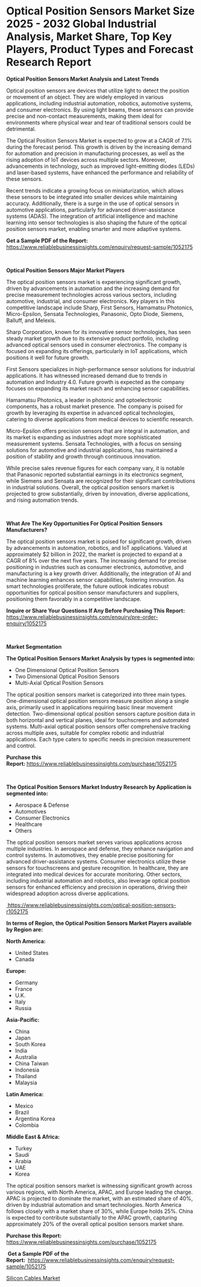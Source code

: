 <p><h1>Optical Position Sensors Market Size 2025 - 2032 Global Industrial Analysis, Market Share, Top Key Players, Product Types and Forecast Research Report</h1></p><p><strong>Optical Position Sensors Market Analysis and Latest Trends</strong></p>
<p><p>Optical position sensors are devices that utilize light to detect the position or movement of an object. They are widely employed in various applications, including industrial automation, robotics, automotive systems, and consumer electronics. By using light beams, these sensors can provide precise and non-contact measurements, making them ideal for environments where physical wear and tear of traditional sensors could be detrimental.</p><p>The Optical Position Sensors Market is expected to grow at a CAGR of 7.1% during the forecast period. This growth is driven by the increasing demand for automation and precision in manufacturing processes, as well as the rising adoption of IoT devices across multiple sectors. Moreover, advancements in technology, such as improved light-emitting diodes (LEDs) and laser-based systems, have enhanced the performance and reliability of these sensors.</p><p>Recent trends indicate a growing focus on miniaturization, which allows these sensors to be integrated into smaller devices while maintaining accuracy. Additionally, there is a surge in the use of optical sensors in automotive applications, particularly for advanced driver-assistance systems (ADAS). The integration of artificial intelligence and machine learning into sensor technologies is also shaping the future of the optical position sensors market, enabling smarter and more adaptive systems.</p></p>
<p><strong>Get a Sample PDF of the Report:&nbsp;</strong> <a href="https://www.reliablebusinessinsights.com/enquiry/request-sample/1052175?utm_campaign=2446&utm_medium=2&utm_source=Github&utm_content=ia&utm_term=06042025&utm_id=optical-position-sensors">https://www.reliablebusinessinsights.com/enquiry/request-sample/1052175</a></p>
<p>&nbsp;</p>
<p><strong>Optical Position Sensors Major Market Players</strong></p>
<p><p>The optical position sensors market is experiencing significant growth, driven by advancements in automation and the increasing demand for precise measurement technologies across various sectors, including automotive, industrial, and consumer electronics. Key players in this competitive landscape include Sharp, First Sensors, Hamamatsu Photonics, Micro-Epsilon, Sensata Technologies, Panasonic, Opto Diode, Siemens, Balluff, and Melexis.</p><p>Sharp Corporation, known for its innovative sensor technologies, has seen steady market growth due to its extensive product portfolio, including advanced optical sensors used in consumer electronics. The company is focused on expanding its offerings, particularly in IoT applications, which positions it well for future growth.</p><p>First Sensors specializes in high-performance sensor solutions for industrial applications. It has witnessed increased demand due to trends in automation and Industry 4.0. Future growth is expected as the company focuses on expanding its market reach and enhancing sensor capabilities.</p><p>Hamamatsu Photonics, a leader in photonic and optoelectronic components, has a robust market presence. The company is poised for growth by leveraging its expertise in advanced optical technologies, catering to diverse applications from medical devices to scientific research.</p><p>Micro-Epsilon offers precision sensors that are integral in automation, and its market is expanding as industries adopt more sophisticated measurement systems. Sensata Technologies, with a focus on sensing solutions for automotive and industrial applications, has maintained a position of stability and growth through continuous innovation.</p><p>While precise sales revenue figures for each company vary, it is notable that Panasonic reported substantial earnings in its electronics segment, while Siemens and Sensata are recognized for their significant contributions in industrial solutions. Overall, the optical position sensors market is projected to grow substantially, driven by innovation, diverse applications, and rising automation trends.</p></p>
<p>&nbsp;</p>
<p><strong>What Are The Key Opportunities For Optical Position Sensors Manufacturers?</strong></p>
<p><p>The optical position sensors market is poised for significant growth, driven by advancements in automation, robotics, and IoT applications. Valued at approximately $2 billion in 2022, the market is projected to expand at a CAGR of 8% over the next five years. The increasing demand for precise positioning in industries such as consumer electronics, automotive, and manufacturing is a key growth driver. Additionally, the integration of AI and machine learning enhances sensor capabilities, fostering innovation. As smart technologies proliferate, the future outlook indicates robust opportunities for optical position sensor manufacturers and suppliers, positioning them favorably in a competitive landscape.</p></p>
<p><strong>Inquire or Share Your Questions If Any Before Purchasing This Report:</strong> <a href="https://www.reliablebusinessinsights.com/enquiry/pre-order-enquiry/1052175?utm_campaign=2446&utm_medium=2&utm_source=Github&utm_content=ia&utm_term=06042025&utm_id=optical-position-sensors">https://www.reliablebusinessinsights.com/enquiry/pre-order-enquiry/1052175</a></p>
<p>&nbsp;</p>
<p><strong>Market Segmentation</strong></p>
<p><strong>The Optical Position Sensors Market Analysis by types is segmented into:</strong></p>
<p><ul><li>One Dimensional Optical Position Sensors</li><li>Two Dimensional Optical Position Sensors</li><li>Multi-Axial Optical Position Sensors</li></ul></p>
<p><p>The optical position sensors market is categorized into three main types. One-dimensional optical position sensors measure position along a single axis, primarily used in applications requiring basic linear movement detection. Two-dimensional optical position sensors capture position data in both horizontal and vertical planes, ideal for touchscreens and automated systems. Multi-axial optical position sensors offer comprehensive tracking across multiple axes, suitable for complex robotic and industrial applications. Each type caters to specific needs in precision measurement and control.</p></p>
<p><strong>Purchase this Report:&nbsp;</strong><a href="https://www.reliablebusinessinsights.com/purchase/1052175?utm_campaign=2446&utm_medium=2&utm_source=Github&utm_content=ia&utm_term=06042025&utm_id=optical-position-sensors">https://www.reliablebusinessinsights.com/purchase/1052175</a></p>
<p>&nbsp;</p>
<p><strong>The Optical Position Sensors Market Industry Research by Application is segmented into:</strong></p>
<p><ul><li>Aerospace & Defense</li><li>Automotives</li><li>Consumer Electronics</li><li>Healthcare</li><li>Others</li></ul></p>
<p><p>The optical position sensors market serves various applications across multiple industries. In aerospace and defense, they enhance navigation and control systems. In automotives, they enable precise positioning for advanced driver-assistance systems. Consumer electronics utilize these sensors for touchscreens and gesture recognition. In healthcare, they are integrated into medical devices for accurate monitoring. Other sectors, including industrial automation and robotics, also leverage optical position sensors for enhanced efficiency and precision in operations, driving their widespread adoption across diverse applications.</p></p>
<p><a href="https://www.reliablebusinessinsights.com/optical-position-sensors-r1052175?utm_campaign=2446&utm_medium=2&utm_source=Github&utm_content=ia&utm_term=06042025&utm_id=optical-position-sensors">&nbsp;https://www.reliablebusinessinsights.com/optical-position-sensors-r1052175</a></p>
<p><strong>In terms of Region, the Optical Position Sensors Market Players available by Region are:</strong></p>
<p>
    <p> <strong> North America: </strong>
        <ul>
            <li>United States</li>
            <li>Canada</li>
        </ul>
        </p> 
    <p> <strong> Europe: </strong>
        <ul>
            <li>Germany</li>
            <li>France</li>
            <li>U.K.</li>
            <li>Italy</li>
            <li>Russia</li>
        </ul>
        </p> 
    <p> <strong> Asia-Pacific: </strong>
        <ul>
            <li>China</li>
            <li>Japan</li>
            <li>South Korea</li>
            <li>India</li>
            <li>Australia</li>
            <li>China Taiwan</li>
            <li>Indonesia</li>
            <li>Thailand</li>
            <li>Malaysia</li>
        </ul>
        </p> 
    <p> <strong> Latin America: </strong>
        <ul>
            <li>Mexico</li>
            <li>Brazil</li>
            <li>Argentina Korea</li>
            <li>Colombia</li>
        </ul>
        </p> 
    <p> <strong> Middle East & Africa: </strong>
        <ul>
            <li>Turkey</li>
            <li>Saudi</li>
            <li>Arabia</li>
            <li>UAE</li>
            <li>Korea</li>
        </ul>
    </p>
    </p>
<p><p>The optical position sensors market is witnessing significant growth across various regions, with North America, APAC, and Europe leading the charge. APAC is projected to dominate the market, with an estimated share of 40%, driven by industrial automation and smart technologies. North America follows closely with a market share of 30%, while Europe holds 25%. China is expected to contribute substantially to the APAC growth, capturing approximately 20% of the overall optical position sensors market share.</p></p>
<p><strong>Purchase this Report: </strong><a href="https://www.reliablebusinessinsights.com/purchase/1052175?utm_campaign=2446&utm_medium=2&utm_source=Github&utm_content=ia&utm_term=06042025&utm_id=optical-position-sensors">https://www.reliablebusinessinsights.com/purchase/1052175</a></p>
<p>&nbsp;<strong>Get a Sample PDF of the Report:&nbsp;&nbsp;</strong><a href="https://www.reliablebusinessinsights.com/enquiry/request-sample/1052175?utm_campaign=2446&utm_medium=2&utm_source=Github&utm_content=ia&utm_term=06042025&utm_id=optical-position-sensors">https://www.reliablebusinessinsights.com/enquiry/request-sample/1052175</a></p>
<p><strong></strong></p>
<p><p><a href="https://github.com/gukenneth26571/Market-Research-Report-List-1/blob/main/silicon-cables-market.md?utm_campaign=2446&utm_medium=2&utm_source=Github&utm_content=ia&utm_term=06042025&utm_id=optical-position-sensors">Silicon Cables Market</a></p></p>